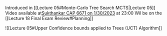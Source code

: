 Introduced in [[Lecture 05#Monte-Carlo Tree Search MCTS|Lecture 05]]
Video available at[Sukthankar CAP 6671 on 1/30/2023](https://ucf.hosted.panopto.com/Panopto/Pages/Viewer.aspx?id=65c5369c-f361-482c-bdfb-af8100e249c4) at 23:00
Wil be on the [[Lecture 18 Final Exam Review#Planning]]


![[Lecture 05#Upper Confidence bounds applied to Trees (UCT) Algorithm]]